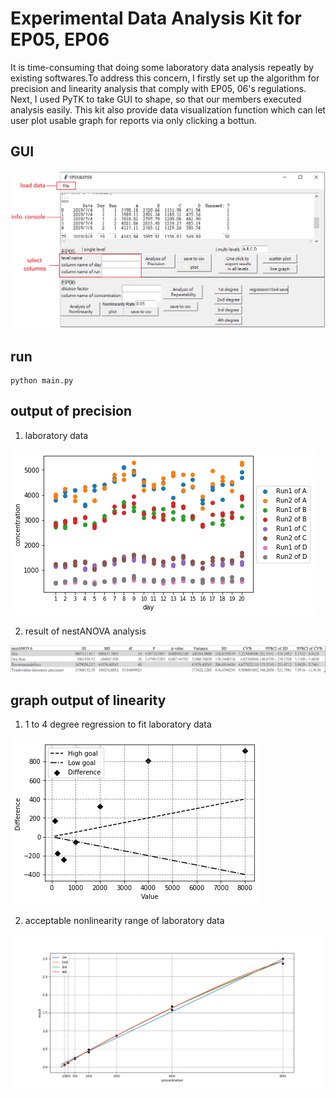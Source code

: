 # Experimental Data Analysis Kit for EP05, EP06

It is time-consuming that doing some laboratory data analysis repeatly by existing softwares.To address this concern, I firstly set up the algorithm for precision and linearity analysis that comply with EP05, 06's regulations. Next, I used PyTK to take GUI to shape, so that our members executed analysis easily. This kit also provide data visualization function which can let user plot usable graph for reports via only clicking a bottun. 

## GUI

![EP05_06_analysisGUI](./images/GUI.png)

## run

``` 
python main.py
```

## output of precision

1. laboratory data

![rawdata_scatterplot_A-D](./EP05_result/rawdata_scatterplot_A-D.png)

2. result of nestANOVA analysis

![precision](./images/precision.png)

## graph output of linearity

1. 1 to 4 degree regression to fit laboratory data

![EP06_nonlinearity_rate_0.05](./EP06_result/EP06_nonlinearity_rate_0.05.png)

2. acceptable nonlinearity range of laboratory data

![regression_4th](./EP06_result/regression_4th.png)